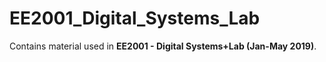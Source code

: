 # EE2001_Digital_Systems_Lab

Contains material used in <b>EE2001 - Digital Systems+Lab (Jan-May 2019)</b>.
